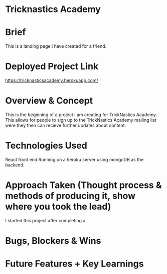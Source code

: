 # Tricknastics Academy 

# Brief
This is a landing page i have created for a friend. 

 
# Deployed Project Link
https://tricknasticsacademy.herokuapp.com/

# Overview & Concept

This is the beginning of a project i am creating for TrickNastics Academy.  
This allows for people to sign up to the TrickNastics Academy mailing list were they then can recieve further updates about content.

# Technologies Used
React front end 
Running on a heroku server using mongoDB as the backend.


# Approach Taken (Thought process & methods of producing it, show where you took the lead)
I started this project after completing a  


<!-- # Visuals (Code Snippets and Screenshots) -->

# Bugs, Blockers & Wins


# Future Features + Key Learnings

